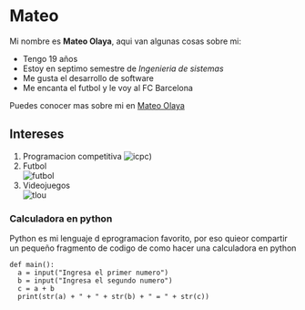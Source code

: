 # Mateo 

Mi nombre es **Mateo Olaya**, aqui van algunas cosas sobre mi:

   * Tengo 19 años
   * Estoy en septimo semestre de *Ingenieria de sistemas*
   * Me gusta el desarrollo de software
   * Me encanta el futbol y le voy al FC Barcelona

Puedes conocer mas sobre mi en [Mateo Olaya](https://co.linkedin.com/in/mateo-olaya?trk=people-guest_people_search-card)

## Intereses

  1. Programacion competitiva 
  ![icpc](https://cs.stanford.edu/group/acm/img/icpc_cover.jpeg))
  2. Futbol\
  ![futbol](https://pbs.twimg.com/profile_images/1542776478475190272/5h39TXBP_400x400.jpg)
  3. Videojuegos\
  ![tlou](https://static.wikia.nocookie.net/thelastofus/images/f/fe/Portada_Parte_I_limpia.jpeg/revision/latest?cb=20211209015400&path-prefix=es)

### Calculadora en python
Python es mi lenguaje d eprogramacion favorito, por eso quieor compartir un pequeño fragmento de codigo de como hacer una calculadora en python


```
def main():
  a = input("Ingresa el primer numero")
  b = input("Ingresa el segundo numero")
  c = a + b
  print(str(a) + " + " + str(b) + " = " + str(c))
  
```
